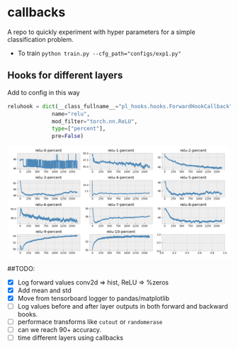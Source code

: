 # callbacks
A repo to quickly experiment with hyper parameters for a simple classification problem. 

- To train `python train.py --cfg_path="configs/exp1.py"`

## Hooks for different layers 
Add to config in this way
```python
reluhook = dict(__class_fullname__="pl_hooks.hooks.ForwardHookCallback", 
              name="relu",
              mod_filter="torch.nn.ReLU", 
              type=["percent"], 
              pre=False)
```

![hooks](img/relu.png)


##TODO:
- [x] Log forward values conv2d => hist, ReLU => %zeros 
- [x] Add mean and std
- [x] Move from tensorboard logger to pandas/matplotlib
- [ ] Log values before and after layer outputs in both forward and backward books. 
- [ ] performace transforms like `cutout` or `randomerase`
- [ ] can we reach 90+ accuracy.
- [ ] time different layers using callbacks 
